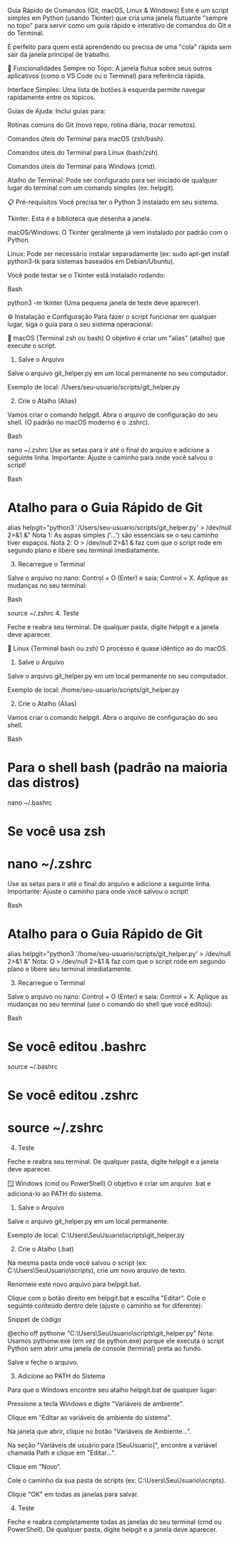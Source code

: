 Guia Rápido de Comandos (Git, macOS, Linux & Windows)
Este é um script simples em Python (usando Tkinter) que cria uma janela flutuante "sempre no topo" para servir como um guia rápido e interativo de comandos do Git e do Terminal.

É perfeito para quem está aprendendo ou precisa de uma "cola" rápida sem sair da janela principal de trabalho.

🚀 Funcionalidades
Sempre no Topo: A janela flutua sobre seus outros aplicativos (como o VS Code ou o Terminal) para referência rápida.

Interface Simples: Uma lista de botões à esquerda permite navegar rapidamente entre os tópicos.

Guias de Ajuda: Inclui guias para:

Rotinas comuns do Git (novo repo, rotina diária, trocar remotos).

Comandos úteis do Terminal para macOS (zsh/bash).

Comandos úteis do Terminal para Linux (bash/zsh).

Comandos úteis do Terminal para Windows (cmd).

Atalho de Terminal: Pode ser configurado para ser iniciado de qualquer lugar do terminal com um comando simples (ex: helpgit).

📋 Pré-requisitos
Você precisa ter o Python 3 instalado em seu sistema.

Tkinter: Esta é a biblioteca que desenha a janela.

macOS/Windows: O Tkinter geralmente já vem instalado por padrão com o Python.

Linux: Pode ser necessário instalar separadamente (ex: sudo apt-get install python3-tk para sistemas baseados em Debian/Ubuntu).

Você pode testar se o Tkinter está instalado rodando:

Bash

python3 -m tkinter
(Uma pequena janela de teste deve aparecer).

⚙️ Instalação e Configuração
Para fazer o script funcionar em qualquer lugar, siga o guia para o seu sistema operacional:

 macOS (Terminal zsh ou bash)
O objetivo é criar um "alias" (atalho) que execute o script.

1. Salve o Arquivo

Salve o arquivo git_helper.py em um local permanente no seu computador.

Exemplo de local: /Users/seu-usuario/scripts/git_helper.py

2. Crie o Atalho (Alias)

Vamos criar o comando helpgit. Abra o arquivo de configuração do seu shell. (O padrão no macOS moderno é o .zshrc).

Bash

nano ~/.zshrc
Use as setas para ir até o final do arquivo e adicione a seguinte linha. Importante: Ajuste o caminho para onde você salvou o script!

Bash

# Atalho para o Guia Rápido de Git
alias helpgit="python3 '/Users/seu-usuario/scripts/git_helper.py' > /dev/null 2>&1 &"
Nota 1: As aspas simples ('...') são essenciais se o seu caminho tiver espaços. Nota 2: O > /dev/null 2>&1 & faz com que o script rode em segundo plano e libere seu terminal imediatamente.

3. Recarregue o Terminal

Salve o arquivo no nano: Control + O (Enter) e saia: Control + X. Aplique as mudanças no seu terminal:

Bash

source ~/.zshrc
4. Teste

Feche e reabra seu terminal. De qualquer pasta, digite helpgit e a janela deve aparecer.

🐧 Linux (Terminal bash ou zsh)
O processo é quase idêntico ao do macOS.

1. Salve o Arquivo

Salve o arquivo git_helper.py em um local permanente no seu computador.

Exemplo de local: /home/seu-usuario/scripts/git_helper.py

2. Crie o Atalho (Alias)

Vamos criar o comando helpgit. Abra o arquivo de configuração do seu shell.

Bash

# Para o shell bash (padrão na maioria das distros)
nano ~/.bashrc

# Se você usa zsh
# nano ~/.zshrc
Use as setas para ir até o final do arquivo e adicione a seguinte linha. Importante: Ajuste o caminho para onde você salvou o script!

Bash

# Atalho para o Guia Rápido de Git
alias helpgit="python3 '/home/seu-usuario/scripts/git_helper.py' > /dev/null 2>&1 &"
Nota: O > /dev/null 2>&1 & faz com que o script rode em segundo plano e libere seu terminal imediatamente.

3. Recarregue o Terminal

Salve o arquivo no nano: Control + O (Enter) e saia: Control + X. Aplique as mudanças no seu terminal (use o comando do shell que você editou):

Bash

# Se você editou .bashrc
source ~/.bashrc

# Se você editou .zshrc
# source ~/.zshrc
4. Teste

Feche e reabra seu terminal. De qualquer pasta, digite helpgit e a janela deve aparecer.

🪟 Windows (cmd ou PowerShell)
O objetivo é criar um arquivo .bat e adicioná-lo ao PATH do sistema.

1. Salve o Arquivo

Salve o arquivo git_helper.py em um local permanente.

Exemplo de local: C:\Users\SeuUsuario\scripts\git_helper.py

2. Crie o Atalho (.bat)

Na mesma pasta onde você salvou o script (ex: C:\Users\SeuUsuario\scripts\), crie um novo arquivo de texto.

Renomeie este novo arquivo para helpgit.bat.

Clique com o botão direito em helpgit.bat e escolha "Editar". Cole o seguinte conteúdo dentro dele (ajuste o caminho se for diferente):

Snippet de código

@echo off
pythonw "C:\Users\SeuUsuario\scripts\git_helper.py"
Nota: Usamos pythonw.exe (em vez de python.exe) porque ele executa o script Python sem abrir uma janela de console (terminal) preta ao fundo.

Salve e feche o arquivo.

3. Adicione ao PATH do Sistema

Para que o Windows encontre seu atalho helpgit.bat de qualquer lugar:

Pressione a tecla Windows e digite "Variáveis de ambiente".

Clique em "Editar as variáveis de ambiente do sistema".

Na janela que abrir, clique no botão "Variáveis de Ambiente...".

Na seção "Variáveis de usuário para [SeuUsuario]", encontre a variável chamada Path e clique em "Editar...".

Clique em "Novo".

Cole o caminho da sua pasta de scripts (ex: C:\Users\SeuUsuario\scripts\).

Clique "OK" em todas as janelas para salvar.

4. Teste

Feche e reabra completamente todas as janelas do seu terminal (cmd ou PowerShell). De qualquer pasta, digite helpgit e a janela deve aparecer.